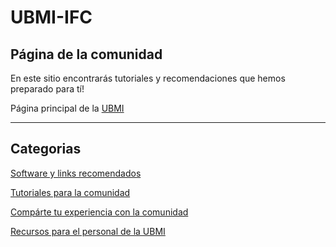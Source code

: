 # UBMI-IFC

## Página de la comunidad

En este sitio encontrarás tutoriales y recomendaciones que hemos preparado para tí!

Página principal de la [UBMI](https://sites.google.com/ifc.unam.mx/ubmi-ifc/)

___

## Categorias

[ Software y links recomendados](https://ubmi-ifc.github.io/Tutoriales-IFC/links_y_software/links_y_software)

[ Tutoriales para la comunidad ](https://ubmi-ifc.github.io/Tutoriales-IFC/manuales/manuales)

[ Compárte tu experiencia con la comunidad](https://ubmi-ifc.github.io/Tutoriales-IFC/participa/participa)

[ Recursos para el personal de la UBMI](https://ubmi-ifc.github.io/Tutoriales-IFC/ubmi/ubmi)
